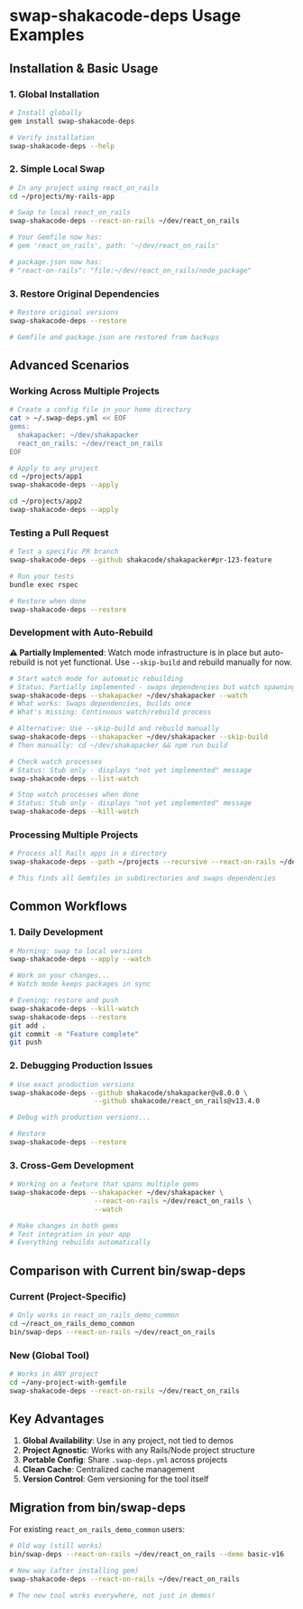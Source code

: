 # swap-shakacode-deps Usage Examples

## Installation & Basic Usage

### 1. Global Installation
```bash
# Install globally
gem install swap-shakacode-deps

# Verify installation
swap-shakacode-deps --help
```

### 2. Simple Local Swap
```bash
# In any project using react_on_rails
cd ~/projects/my-rails-app

# Swap to local react_on_rails
swap-shakacode-deps --react-on-rails ~/dev/react_on_rails

# Your Gemfile now has:
# gem 'react_on_rails', path: '~/dev/react_on_rails'

# package.json now has:
# "react-on-rails": "file:~/dev/react_on_rails/node_package"
```

### 3. Restore Original Dependencies
```bash
# Restore original versions
swap-shakacode-deps --restore

# Gemfile and package.json are restored from backups
```

## Advanced Scenarios

### Working Across Multiple Projects

```bash
# Create a config file in your home directory
cat > ~/.swap-deps.yml << EOF
gems:
  shakapacker: ~/dev/shakapacker
  react_on_rails: ~/dev/react_on_rails
EOF

# Apply to any project
cd ~/projects/app1
swap-shakacode-deps --apply

cd ~/projects/app2
swap-shakacode-deps --apply
```

### Testing a Pull Request

```bash
# Test a specific PR branch
swap-shakacode-deps --github shakacode/shakapacker#pr-123-feature

# Run your tests
bundle exec rspec

# Restore when done
swap-shakacode-deps --restore
```

### Development with Auto-Rebuild

**⚠️ Partially Implemented**: Watch mode infrastructure is in place but auto-rebuild is not yet functional. Use `--skip-build` and rebuild manually for now.

```bash
# Start watch mode for automatic rebuilding
# Status: Partially implemented - swaps dependencies but watch spawning not yet working
swap-shakacode-deps --shakapacker ~/dev/shakapacker --watch
# What works: Swaps dependencies, builds once
# What's missing: Continuous watch/rebuild process

# Alternative: Use --skip-build and rebuild manually
swap-shakacode-deps --shakapacker ~/dev/shakapacker --skip-build
# Then manually: cd ~/dev/shakapacker && npm run build

# Check watch processes
# Status: Stub only - displays "not yet implemented" message
swap-shakacode-deps --list-watch

# Stop watch processes when done
# Status: Stub only - displays "not yet implemented" message
swap-shakacode-deps --kill-watch
```

### Processing Multiple Projects

```bash
# Process all Rails apps in a directory
swap-shakacode-deps --path ~/projects --recursive --react-on-rails ~/dev/react_on_rails

# This finds all Gemfiles in subdirectories and swaps dependencies
```

## Common Workflows

### 1. Daily Development
```bash
# Morning: swap to local versions
swap-shakacode-deps --apply --watch

# Work on your changes...
# Watch mode keeps packages in sync

# Evening: restore and push
swap-shakacode-deps --kill-watch
swap-shakacode-deps --restore
git add .
git commit -m "Feature complete"
git push
```

### 2. Debugging Production Issues
```bash
# Use exact production versions
swap-shakacode-deps --github shakacode/shakapacker@v8.0.0 \
                     --github shakacode/react_on_rails@v13.4.0

# Debug with production versions...

# Restore
swap-shakacode-deps --restore
```

### 3. Cross-Gem Development
```bash
# Working on a feature that spans multiple gems
swap-shakacode-deps --shakapacker ~/dev/shakapacker \
                     --react-on-rails ~/dev/react_on_rails \
                     --watch

# Make changes in both gems
# Test integration in your app
# Everything rebuilds automatically
```

## Comparison with Current bin/swap-deps

### Current (Project-Specific)
```bash
# Only works in react_on_rails_demo_common
cd ~/react_on_rails_demo_common
bin/swap-deps --react-on-rails ~/dev/react_on_rails
```

### New (Global Tool)
```bash
# Works in ANY project
cd ~/any-project-with-gemfile
swap-shakacode-deps --react-on-rails ~/dev/react_on_rails
```

## Key Advantages

1. **Global Availability**: Use in any project, not tied to demos
2. **Project Agnostic**: Works with any Rails/Node project structure
3. **Portable Config**: Share `.swap-deps.yml` across projects
4. **Clean Cache**: Centralized cache management
5. **Version Control**: Gem versioning for the tool itself

## Migration from bin/swap-deps

For existing `react_on_rails_demo_common` users:

```bash
# Old way (still works)
bin/swap-deps --react-on-rails ~/dev/react_on_rails --demo basic-v16

# New way (after installing gem)
swap-shakacode-deps --react-on-rails ~/dev/react_on_rails

# The new tool works everywhere, not just in demos!
```
